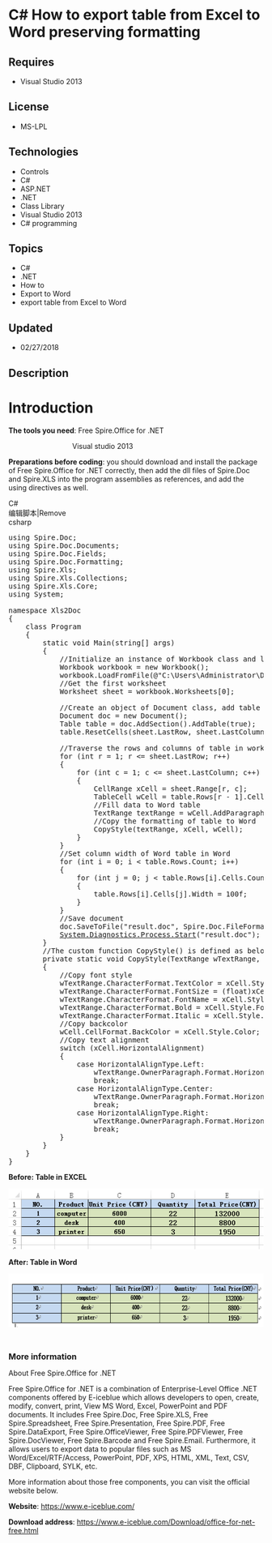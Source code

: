 # C# How to export table from Excel to Word preserving formatting
## Requires
- Visual Studio 2013
## License
- MS-LPL
## Technologies
- Controls
- C#
- ASP.NET
- .NET
- Class Library
- Visual Studio 2013
- C# programming
## Topics
- C#
- .NET
- How to
- Export to Word
- export table from Excel to Word
## Updated
- 02/27/2018
## Description

<h1>Introduction</h1>
<p><strong>The tools you need</strong>: Free Spire.Office for .NET</p>
<p>&nbsp; &nbsp; &nbsp; &nbsp; &nbsp; &nbsp; &nbsp; &nbsp; &nbsp; &nbsp; &nbsp; &nbsp; &nbsp; &nbsp; &nbsp; &nbsp; Visual studio 2013</p>
<p><strong>Preparations before coding</strong>: you should download and install the package of Free Spire.Office for .NET correctly, then add the dll files of Spire.Doc and Spire.XLS into the program assemblies as references, and add the using directives as
 well.&nbsp;</p>
<div class="scriptcode">
<div class="pluginEditHolder" pluginCommand="mceScriptCode">
<div class="title"><span>C#</span></div>
<div class="pluginLinkHolder"><span class="pluginEditHolderLink">编辑脚本</span>|<span class="pluginRemoveHolderLink">Remove</span></div>
<span class="hidden">csharp</span>

<div class="preview">
<pre class="csharp"><span class="cs__keyword">using</span>&nbsp;Spire.Doc;&nbsp;
<span class="cs__keyword">using</span>&nbsp;Spire.Doc.Documents;&nbsp;
<span class="cs__keyword">using</span>&nbsp;Spire.Doc.Fields;&nbsp;
<span class="cs__keyword">using</span>&nbsp;Spire.Doc.Formatting;&nbsp;
<span class="cs__keyword">using</span>&nbsp;Spire.Xls;&nbsp;
<span class="cs__keyword">using</span>&nbsp;Spire.Xls.Collections;&nbsp;
<span class="cs__keyword">using</span>&nbsp;Spire.Xls.Core;&nbsp;
<span class="cs__keyword">using</span>&nbsp;System;&nbsp;
&nbsp;
<span class="cs__keyword">namespace</span>&nbsp;Xls2Doc&nbsp;
{&nbsp;
&nbsp;&nbsp;&nbsp;&nbsp;<span class="cs__keyword">class</span>&nbsp;Program&nbsp;
&nbsp;&nbsp;&nbsp;&nbsp;{&nbsp;
&nbsp;&nbsp;&nbsp;&nbsp;&nbsp;&nbsp;&nbsp;&nbsp;<span class="cs__keyword">static</span>&nbsp;<span class="cs__keyword">void</span>&nbsp;Main(<span class="cs__keyword">string</span>[]&nbsp;args)&nbsp;
&nbsp;&nbsp;&nbsp;&nbsp;&nbsp;&nbsp;&nbsp;&nbsp;{&nbsp;
&nbsp;&nbsp;&nbsp;&nbsp;&nbsp;&nbsp;&nbsp;&nbsp;&nbsp;&nbsp;&nbsp;&nbsp;<span class="cs__com">//Initialize&nbsp;an&nbsp;instance&nbsp;of&nbsp;Workbook&nbsp;class&nbsp;and&nbsp;load&nbsp;excel&nbsp;from&nbsp;file</span>&nbsp;
&nbsp;&nbsp;&nbsp;&nbsp;&nbsp;&nbsp;&nbsp;&nbsp;&nbsp;&nbsp;&nbsp;&nbsp;Workbook&nbsp;workbook&nbsp;=&nbsp;<span class="cs__keyword">new</span>&nbsp;Workbook();&nbsp;
&nbsp;&nbsp;&nbsp;&nbsp;&nbsp;&nbsp;&nbsp;&nbsp;&nbsp;&nbsp;&nbsp;&nbsp;workbook.LoadFromFile(@<span class="cs__string">&quot;C:\Users\Administrator\Desktop\sample.xlsx&quot;</span>);&nbsp;
&nbsp;&nbsp;&nbsp;&nbsp;&nbsp;&nbsp;&nbsp;&nbsp;&nbsp;&nbsp;&nbsp;&nbsp;<span class="cs__com">//Get&nbsp;the&nbsp;first&nbsp;worksheet</span>&nbsp;
&nbsp;&nbsp;&nbsp;&nbsp;&nbsp;&nbsp;&nbsp;&nbsp;&nbsp;&nbsp;&nbsp;&nbsp;Worksheet&nbsp;sheet&nbsp;=&nbsp;workbook.Worksheets[<span class="cs__number">0</span>];&nbsp;
&nbsp;
&nbsp;&nbsp;&nbsp;&nbsp;&nbsp;&nbsp;&nbsp;&nbsp;&nbsp;&nbsp;&nbsp;&nbsp;<span class="cs__com">//Create&nbsp;an&nbsp;object&nbsp;of&nbsp;Document&nbsp;class,&nbsp;add&nbsp;table&nbsp;to&nbsp;Word&nbsp;and&nbsp;set&nbsp;the&nbsp;rows&nbsp;and&nbsp;columns&nbsp;number&nbsp;based&nbsp;on&nbsp;the&nbsp;cells&nbsp;range&nbsp;that&nbsp;contains&nbsp;data&nbsp;</span>&nbsp;
&nbsp;&nbsp;&nbsp;&nbsp;&nbsp;&nbsp;&nbsp;&nbsp;&nbsp;&nbsp;&nbsp;&nbsp;Document&nbsp;doc&nbsp;=&nbsp;<span class="cs__keyword">new</span>&nbsp;Document();&nbsp;
&nbsp;&nbsp;&nbsp;&nbsp;&nbsp;&nbsp;&nbsp;&nbsp;&nbsp;&nbsp;&nbsp;&nbsp;Table&nbsp;table&nbsp;=&nbsp;doc.AddSection().AddTable(<span class="cs__keyword">true</span>);&nbsp;
&nbsp;&nbsp;&nbsp;&nbsp;&nbsp;&nbsp;&nbsp;&nbsp;&nbsp;&nbsp;&nbsp;&nbsp;table.ResetCells(sheet.LastRow,&nbsp;sheet.LastColumn);&nbsp;
&nbsp;
&nbsp;&nbsp;&nbsp;&nbsp;&nbsp;&nbsp;&nbsp;&nbsp;&nbsp;&nbsp;&nbsp;&nbsp;<span class="cs__com">//Traverse&nbsp;the&nbsp;rows&nbsp;and&nbsp;columns&nbsp;of&nbsp;table&nbsp;in&nbsp;worksheet&nbsp;and&nbsp;get&nbsp;the&nbsp;cells,&nbsp;call&nbsp;a&nbsp;custom&nbsp;function&nbsp;CopyStyle()&nbsp;to&nbsp;copy&nbsp;the&nbsp;font&nbsp;style&nbsp;and&nbsp;cell&nbsp;style&nbsp;from&nbsp;Excel&nbsp;to&nbsp;Word&nbsp;table.</span>&nbsp;
&nbsp;&nbsp;&nbsp;&nbsp;&nbsp;&nbsp;&nbsp;&nbsp;&nbsp;&nbsp;&nbsp;&nbsp;<span class="cs__keyword">for</span>&nbsp;(<span class="cs__keyword">int</span>&nbsp;r&nbsp;=&nbsp;<span class="cs__number">1</span>;&nbsp;r&nbsp;&lt;=&nbsp;sheet.LastRow;&nbsp;r&#43;&#43;)&nbsp;
&nbsp;&nbsp;&nbsp;&nbsp;&nbsp;&nbsp;&nbsp;&nbsp;&nbsp;&nbsp;&nbsp;&nbsp;{&nbsp;
&nbsp;&nbsp;&nbsp;&nbsp;&nbsp;&nbsp;&nbsp;&nbsp;&nbsp;&nbsp;&nbsp;&nbsp;&nbsp;&nbsp;&nbsp;&nbsp;<span class="cs__keyword">for</span>&nbsp;(<span class="cs__keyword">int</span>&nbsp;c&nbsp;=&nbsp;<span class="cs__number">1</span>;&nbsp;c&nbsp;&lt;=&nbsp;sheet.LastColumn;&nbsp;c&#43;&#43;)&nbsp;
&nbsp;&nbsp;&nbsp;&nbsp;&nbsp;&nbsp;&nbsp;&nbsp;&nbsp;&nbsp;&nbsp;&nbsp;&nbsp;&nbsp;&nbsp;&nbsp;{&nbsp;
&nbsp;&nbsp;&nbsp;&nbsp;&nbsp;&nbsp;&nbsp;&nbsp;&nbsp;&nbsp;&nbsp;&nbsp;&nbsp;&nbsp;&nbsp;&nbsp;&nbsp;&nbsp;&nbsp;&nbsp;CellRange&nbsp;xCell&nbsp;=&nbsp;sheet.Range[r,&nbsp;c];&nbsp;
&nbsp;&nbsp;&nbsp;&nbsp;&nbsp;&nbsp;&nbsp;&nbsp;&nbsp;&nbsp;&nbsp;&nbsp;&nbsp;&nbsp;&nbsp;&nbsp;&nbsp;&nbsp;&nbsp;&nbsp;TableCell&nbsp;wCell&nbsp;=&nbsp;table.Rows[r&nbsp;-&nbsp;<span class="cs__number">1</span>].Cells[c&nbsp;-&nbsp;<span class="cs__number">1</span>];&nbsp;
&nbsp;&nbsp;&nbsp;&nbsp;&nbsp;&nbsp;&nbsp;&nbsp;&nbsp;&nbsp;&nbsp;&nbsp;&nbsp;&nbsp;&nbsp;&nbsp;&nbsp;&nbsp;&nbsp;&nbsp;<span class="cs__com">//Fill&nbsp;data&nbsp;to&nbsp;Word&nbsp;table</span>&nbsp;
&nbsp;&nbsp;&nbsp;&nbsp;&nbsp;&nbsp;&nbsp;&nbsp;&nbsp;&nbsp;&nbsp;&nbsp;&nbsp;&nbsp;&nbsp;&nbsp;&nbsp;&nbsp;&nbsp;&nbsp;TextRange&nbsp;textRange&nbsp;=&nbsp;wCell.AddParagraph().AppendText(xCell.NumberText);&nbsp;
&nbsp;&nbsp;&nbsp;&nbsp;&nbsp;&nbsp;&nbsp;&nbsp;&nbsp;&nbsp;&nbsp;&nbsp;&nbsp;&nbsp;&nbsp;&nbsp;&nbsp;&nbsp;&nbsp;&nbsp;<span class="cs__com">//Copy&nbsp;the&nbsp;formatting&nbsp;of&nbsp;table&nbsp;to&nbsp;Word</span>&nbsp;
&nbsp;&nbsp;&nbsp;&nbsp;&nbsp;&nbsp;&nbsp;&nbsp;&nbsp;&nbsp;&nbsp;&nbsp;&nbsp;&nbsp;&nbsp;&nbsp;&nbsp;&nbsp;&nbsp;&nbsp;CopyStyle(textRange,&nbsp;xCell,&nbsp;wCell);&nbsp;
&nbsp;&nbsp;&nbsp;&nbsp;&nbsp;&nbsp;&nbsp;&nbsp;&nbsp;&nbsp;&nbsp;&nbsp;&nbsp;&nbsp;&nbsp;&nbsp;}&nbsp;
&nbsp;&nbsp;&nbsp;&nbsp;&nbsp;&nbsp;&nbsp;&nbsp;&nbsp;&nbsp;&nbsp;&nbsp;}&nbsp;
&nbsp;&nbsp;&nbsp;&nbsp;&nbsp;&nbsp;&nbsp;&nbsp;&nbsp;&nbsp;&nbsp;&nbsp;<span class="cs__com">//Set&nbsp;column&nbsp;width&nbsp;of&nbsp;Word&nbsp;table&nbsp;in&nbsp;Word</span>&nbsp;
&nbsp;&nbsp;&nbsp;&nbsp;&nbsp;&nbsp;&nbsp;&nbsp;&nbsp;&nbsp;&nbsp;&nbsp;<span class="cs__keyword">for</span>&nbsp;(<span class="cs__keyword">int</span>&nbsp;i&nbsp;=&nbsp;<span class="cs__number">0</span>;&nbsp;i&nbsp;&lt;&nbsp;table.Rows.Count;&nbsp;i&#43;&#43;)&nbsp;
&nbsp;&nbsp;&nbsp;&nbsp;&nbsp;&nbsp;&nbsp;&nbsp;&nbsp;&nbsp;&nbsp;&nbsp;{&nbsp;
&nbsp;&nbsp;&nbsp;&nbsp;&nbsp;&nbsp;&nbsp;&nbsp;&nbsp;&nbsp;&nbsp;&nbsp;&nbsp;&nbsp;&nbsp;&nbsp;<span class="cs__keyword">for</span>&nbsp;(<span class="cs__keyword">int</span>&nbsp;j&nbsp;=&nbsp;<span class="cs__number">0</span>;&nbsp;j&nbsp;&lt;&nbsp;table.Rows[i].Cells.Count;&nbsp;j&#43;&#43;)&nbsp;
&nbsp;&nbsp;&nbsp;&nbsp;&nbsp;&nbsp;&nbsp;&nbsp;&nbsp;&nbsp;&nbsp;&nbsp;&nbsp;&nbsp;&nbsp;&nbsp;{&nbsp;
&nbsp;&nbsp;&nbsp;&nbsp;&nbsp;&nbsp;&nbsp;&nbsp;&nbsp;&nbsp;&nbsp;&nbsp;&nbsp;&nbsp;&nbsp;&nbsp;&nbsp;&nbsp;&nbsp;&nbsp;table.Rows[i].Cells[j].Width&nbsp;=&nbsp;100f;&nbsp;
&nbsp;&nbsp;&nbsp;&nbsp;&nbsp;&nbsp;&nbsp;&nbsp;&nbsp;&nbsp;&nbsp;&nbsp;&nbsp;&nbsp;&nbsp;&nbsp;}&nbsp;
&nbsp;&nbsp;&nbsp;&nbsp;&nbsp;&nbsp;&nbsp;&nbsp;&nbsp;&nbsp;&nbsp;&nbsp;}&nbsp;
&nbsp;&nbsp;&nbsp;&nbsp;&nbsp;&nbsp;&nbsp;&nbsp;&nbsp;&nbsp;&nbsp;&nbsp;<span class="cs__com">//Save&nbsp;document</span>&nbsp;
&nbsp;&nbsp;&nbsp;&nbsp;&nbsp;&nbsp;&nbsp;&nbsp;&nbsp;&nbsp;&nbsp;&nbsp;doc.SaveToFile(<span class="cs__string">&quot;result.doc&quot;</span>,&nbsp;Spire.Doc.FileFormat.Docx);&nbsp;
&nbsp;&nbsp;&nbsp;&nbsp;&nbsp;&nbsp;&nbsp;&nbsp;&nbsp;&nbsp;&nbsp;&nbsp;<a class="libraryLink" href="https://msdn.microsoft.com/en-US/library/System.Diagnostics.Process.Start.aspx" target="_blank" title="Auto generated link to System.Diagnostics.Process.Start">System.Diagnostics.Process.Start</a>(<span class="cs__string">&quot;result.doc&quot;</span>);&nbsp;
&nbsp;&nbsp;&nbsp;&nbsp;&nbsp;&nbsp;&nbsp;&nbsp;}&nbsp;
&nbsp;&nbsp;&nbsp;&nbsp;&nbsp;&nbsp;&nbsp;&nbsp;<span class="cs__com">//The&nbsp;custom&nbsp;function&nbsp;CopyStyle()&nbsp;is&nbsp;defined&nbsp;as&nbsp;below</span>&nbsp;
&nbsp;&nbsp;&nbsp;&nbsp;&nbsp;&nbsp;&nbsp;&nbsp;<span class="cs__keyword">private</span>&nbsp;<span class="cs__keyword">static</span>&nbsp;<span class="cs__keyword">void</span>&nbsp;CopyStyle(TextRange&nbsp;wTextRange,&nbsp;CellRange&nbsp;xCell,&nbsp;TableCell&nbsp;wCell)&nbsp;
&nbsp;&nbsp;&nbsp;&nbsp;&nbsp;&nbsp;&nbsp;&nbsp;{&nbsp;
&nbsp;&nbsp;&nbsp;&nbsp;&nbsp;&nbsp;&nbsp;&nbsp;&nbsp;&nbsp;&nbsp;&nbsp;<span class="cs__com">//Copy&nbsp;font&nbsp;style</span>&nbsp;
&nbsp;&nbsp;&nbsp;&nbsp;&nbsp;&nbsp;&nbsp;&nbsp;&nbsp;&nbsp;&nbsp;&nbsp;wTextRange.CharacterFormat.TextColor&nbsp;=&nbsp;xCell.Style.Font.Color;&nbsp;
&nbsp;&nbsp;&nbsp;&nbsp;&nbsp;&nbsp;&nbsp;&nbsp;&nbsp;&nbsp;&nbsp;&nbsp;wTextRange.CharacterFormat.FontSize&nbsp;=&nbsp;(<span class="cs__keyword">float</span>)xCell.Style.Font.Size;&nbsp;
&nbsp;&nbsp;&nbsp;&nbsp;&nbsp;&nbsp;&nbsp;&nbsp;&nbsp;&nbsp;&nbsp;&nbsp;wTextRange.CharacterFormat.FontName&nbsp;=&nbsp;xCell.Style.Font.FontName;&nbsp;
&nbsp;&nbsp;&nbsp;&nbsp;&nbsp;&nbsp;&nbsp;&nbsp;&nbsp;&nbsp;&nbsp;&nbsp;wTextRange.CharacterFormat.Bold&nbsp;=&nbsp;xCell.Style.Font.IsBold;&nbsp;
&nbsp;&nbsp;&nbsp;&nbsp;&nbsp;&nbsp;&nbsp;&nbsp;&nbsp;&nbsp;&nbsp;&nbsp;wTextRange.CharacterFormat.Italic&nbsp;=&nbsp;xCell.Style.Font.IsItalic;&nbsp;
&nbsp;&nbsp;&nbsp;&nbsp;&nbsp;&nbsp;&nbsp;&nbsp;&nbsp;&nbsp;&nbsp;&nbsp;<span class="cs__com">//Copy&nbsp;backcolor</span>&nbsp;
&nbsp;&nbsp;&nbsp;&nbsp;&nbsp;&nbsp;&nbsp;&nbsp;&nbsp;&nbsp;&nbsp;&nbsp;wCell.CellFormat.BackColor&nbsp;=&nbsp;xCell.Style.Color;&nbsp;
&nbsp;&nbsp;&nbsp;&nbsp;&nbsp;&nbsp;&nbsp;&nbsp;&nbsp;&nbsp;&nbsp;&nbsp;<span class="cs__com">//Copy&nbsp;text&nbsp;alignment</span>&nbsp;
&nbsp;&nbsp;&nbsp;&nbsp;&nbsp;&nbsp;&nbsp;&nbsp;&nbsp;&nbsp;&nbsp;&nbsp;<span class="cs__keyword">switch</span>&nbsp;(xCell.HorizontalAlignment)&nbsp;
&nbsp;&nbsp;&nbsp;&nbsp;&nbsp;&nbsp;&nbsp;&nbsp;&nbsp;&nbsp;&nbsp;&nbsp;{&nbsp;
&nbsp;&nbsp;&nbsp;&nbsp;&nbsp;&nbsp;&nbsp;&nbsp;&nbsp;&nbsp;&nbsp;&nbsp;&nbsp;&nbsp;&nbsp;&nbsp;<span class="cs__keyword">case</span>&nbsp;HorizontalAlignType.Left:&nbsp;
&nbsp;&nbsp;&nbsp;&nbsp;&nbsp;&nbsp;&nbsp;&nbsp;&nbsp;&nbsp;&nbsp;&nbsp;&nbsp;&nbsp;&nbsp;&nbsp;&nbsp;&nbsp;&nbsp;&nbsp;wTextRange.OwnerParagraph.Format.HorizontalAlignment&nbsp;=&nbsp;HorizontalAlignment.Left;&nbsp;
&nbsp;&nbsp;&nbsp;&nbsp;&nbsp;&nbsp;&nbsp;&nbsp;&nbsp;&nbsp;&nbsp;&nbsp;&nbsp;&nbsp;&nbsp;&nbsp;&nbsp;&nbsp;&nbsp;&nbsp;<span class="cs__keyword">break</span>;&nbsp;
&nbsp;&nbsp;&nbsp;&nbsp;&nbsp;&nbsp;&nbsp;&nbsp;&nbsp;&nbsp;&nbsp;&nbsp;&nbsp;&nbsp;&nbsp;&nbsp;<span class="cs__keyword">case</span>&nbsp;HorizontalAlignType.Center:&nbsp;
&nbsp;&nbsp;&nbsp;&nbsp;&nbsp;&nbsp;&nbsp;&nbsp;&nbsp;&nbsp;&nbsp;&nbsp;&nbsp;&nbsp;&nbsp;&nbsp;&nbsp;&nbsp;&nbsp;&nbsp;wTextRange.OwnerParagraph.Format.HorizontalAlignment&nbsp;=&nbsp;HorizontalAlignment.Center;&nbsp;
&nbsp;&nbsp;&nbsp;&nbsp;&nbsp;&nbsp;&nbsp;&nbsp;&nbsp;&nbsp;&nbsp;&nbsp;&nbsp;&nbsp;&nbsp;&nbsp;&nbsp;&nbsp;&nbsp;&nbsp;<span class="cs__keyword">break</span>;&nbsp;
&nbsp;&nbsp;&nbsp;&nbsp;&nbsp;&nbsp;&nbsp;&nbsp;&nbsp;&nbsp;&nbsp;&nbsp;&nbsp;&nbsp;&nbsp;&nbsp;<span class="cs__keyword">case</span>&nbsp;HorizontalAlignType.Right:&nbsp;
&nbsp;&nbsp;&nbsp;&nbsp;&nbsp;&nbsp;&nbsp;&nbsp;&nbsp;&nbsp;&nbsp;&nbsp;&nbsp;&nbsp;&nbsp;&nbsp;&nbsp;&nbsp;&nbsp;&nbsp;wTextRange.OwnerParagraph.Format.HorizontalAlignment&nbsp;=&nbsp;HorizontalAlignment.Right;&nbsp;
&nbsp;&nbsp;&nbsp;&nbsp;&nbsp;&nbsp;&nbsp;&nbsp;&nbsp;&nbsp;&nbsp;&nbsp;&nbsp;&nbsp;&nbsp;&nbsp;&nbsp;&nbsp;&nbsp;&nbsp;<span class="cs__keyword">break</span>;&nbsp;
&nbsp;&nbsp;&nbsp;&nbsp;&nbsp;&nbsp;&nbsp;&nbsp;&nbsp;&nbsp;&nbsp;&nbsp;}&nbsp;
&nbsp;&nbsp;&nbsp;&nbsp;&nbsp;&nbsp;&nbsp;&nbsp;}&nbsp;
&nbsp;&nbsp;&nbsp;&nbsp;}&nbsp;
}&nbsp;
</pre>
</div>
</div>
</div>
<p><strong>Before: Table in EXCEL</strong></p>
<p><img id="182590" src="182590-31.png" alt="" width="549" height="120"></p>
<p><strong>After: Table in Word</strong></p>
<p><strong><img id="182591" src="182591-32.png" alt="" width="692" height="106"><br>
</strong></p>
<p>&nbsp;</p>
<p><span style="font-size:medium"><strong>More information</strong></span></p>
<p>About Free Spire.Office for .NET</p>
<p>Free Spire.Office for .NET is a combination of Enterprise-Level Office .NET components offered by E-iceblue which allows developers to open, create, modify, convert, print, View MS Word, Excel, PowerPoint and PDF documents. It includes Free Spire.Doc, Free
 Spire.XLS, Free Spire.Spreadsheet, Free Spire.Presentation, Free Spire.PDF, Free Spire.DataExport, Free Spire.OfficeViewer, Free Spire.PDFViewer, Free Spire.DocViewer, Free Spire.Barcode and Free Spire.Email.&nbsp;<span>Furthermore, it allows users to export
 data to popular files such as MS Word/Excel/RTF/Access, PowerPoint, PDF, XPS, HTML, XML, Text, CSV, DBF, Clipboard, SYLK, etc.</span></p>
<p>More information about those free components, you can visit the official website below.</p>
<p><strong>Website</strong>: <a href="https://www.e-iceblue.com/">https://www.e-iceblue.com/</a></p>
<p><strong>Download address</strong>: <a href="https://www.e-iceblue.com/Download/office-for-net-free.html">
https://www.e-iceblue.com/Download/office-for-net-free.html</a></p>

